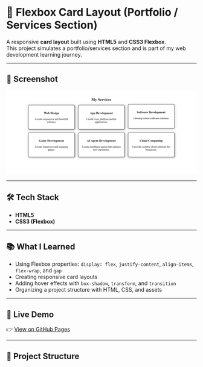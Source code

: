 # 🌟 Flexbox Card Layout (Portfolio / Services Section)

A responsive **card layout** built using **HTML5** and **CSS3 Flexbox**.  
This project simulates a portfolio/services section and is part of my web development learning journey.  

---

## 📸 Screenshot
![Project Screenshot](Screenshot.png)

---

## 🛠️ Tech Stack
- **HTML5**
- **CSS3 (Flexbox)**

---

## 📚 What I Learned
- Using Flexbox properties: `display: flex`, `justify-content`, `align-items`, `flex-wrap`, and `gap`  
- Creating responsive card layouts  
- Adding hover effects with `box-shadow`, `transform`, and `transition`  
- Organizing a project structure with HTML, CSS, and assets  

---

## 🚀 Live Demo
👉 [View on GitHub Pages](https://ninjasyntax.github.io/flexbox-card-layout/)  

---

## 📂 Project Structure
